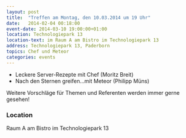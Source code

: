 ```yaml
---
layout: post
title:  "Treffen am Montag, den 10.03.2014 um 19 Uhr"
date:   2014-02-04 00:18:00
event-date: 2014-03-10 19:00:00+01:00
location: Technologiepark 13
location-text: im Raum A am Bistro im Technologiepark 13
address: Technologiepark 13, Paderborn
topics: Chef und Meteor
categories: events
---
```


* Leckere Server-Rezepte mit Chef (Moritz Breit)
* Nach den Sternen greifen...mit Meteor (Philipp Müns)

Weitere Vorschläge für Themen und Referenten werden immer gerne gesehen!

### Location

Raum A am Bistro im Technologiepark 13
